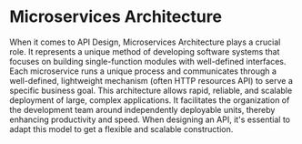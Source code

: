 # Microservices Architecture

When it comes to API Design, Microservices Architecture plays a crucial role. It represents a unique method of developing software systems that focuses on building single-function modules with well-defined interfaces. Each microservice runs a unique process and communicates through a well-defined, lightweight mechanism (often HTTP resources API) to serve a specific business goal. This architecture allows rapid, reliable, and scalable deployment of large, complex applications. It facilitates the organization of the development team around independently deployable units, thereby enhancing productivity and speed. When designing an API, it's essential to adapt this model to get a flexible and scalable construction.